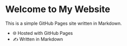 # Welcome to My Website

This is a simple GitHub Pages site written in Markdown.

- 🌐 Hosted with GitHub Pages
- ✍️ Written in Markdown
